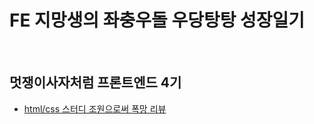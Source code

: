 # FE 지망생의 좌충우돌 우당탕탕 성장일기
<br>

## 멋쟁이사자처럼 프론트엔드 4기 
- [html/css 스터디 조원으로써 폭망 리뷰](https://github.com/kelly121212/TIL/blob/main/LikeLion/html_study_ssul.md)
